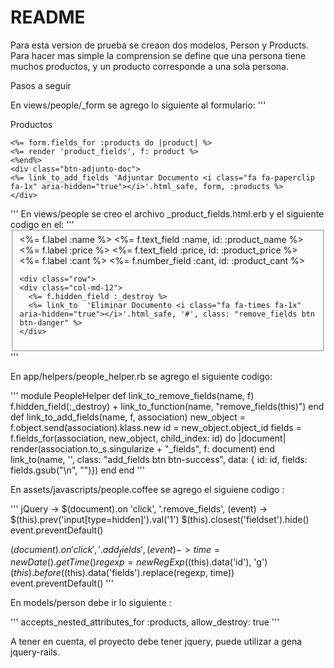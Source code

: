 # README
Para esta version de prueba se creaon dos modelos, Person y Products.
Para hacer mas simple la comprension se define que una persona tiene muchos productos, y un producto corresponde a una sola persona.

Pasos a seguir

En views/people/_form se agrego lo siguiente al formulario:
'''
  <div class="field">
    <p>Productos</p>

    <%= form.fields_for :products do |product| %>
    <%= render 'product_fields', f: product %>
    <%end%>  
    <div class="btn-adjunto-doc">
    <%= link_to_add_fields 'Adjuntar Documento <i class="fa fa-paperclip fa-1x" aria-hidden="true"></i>'.html_safe, form, :products %> 
    </div>

</div>
'''
En views/people se creo el archivo _product_fields.html.erb y el siguiente codigo en el:
'''
<fieldset class="scheduler-border-doc">
  <div class="field">
    <%= f.label :name %>
    <%= f.text_field :name, id: :product_name %>
  </div>

  <div class="field">
    <%= f.label :price %>
    <%= f.text_field :price, id: :product_price %>
  </div>

  <div class="field">
    <%= f.label :cant %>
    <%= f.number_field :cant, id: :product_cant %>
  </div>

    <div class="row">
    <div class="col-md-12">
      <%= f.hidden_field :_destroy %>
      <%= link_to  'Eliminar Documento <i class="fa fa-times fa-1x" aria-hidden="true"></i>'.html_safe, '#', class: "remove_fields btn btn-danger" %>
    </div>
  </div>
</fieldset>
'''
  
  En app/helpers/people_helper.rb se agrego el siguiente codigo:
  
'''
  module PeopleHelper
		def link_to_remove_fields(name, f)
		f.hidden_field(:_destroy) + link_to_function(name, "remove_fields(this)")
		end
		def link_to_add_fields(name, f, association)
		    new_object = f.object.send(association).klass.new
		    id = new_object.object_id
		    fields = f.fields_for(association, new_object, child_index: id) do |document|
		      render(association.to_s.singularize + "_fields", f: document)
		    end
	    link_to(name, '', class: "add_fields btn btn-success", data: { id: id, fields: fields.gsub("\n", "")})
	end
end
'''

En assets/javascripts/people.coffee se agrego el siguiene codigo :

'''
jQuery ->
  $(document).on 'click', '.remove_fields', (event) ->
    $(this).prev('input[type=hidden]').val('1')
    $(this).closest('fieldset').hide()
    event.preventDefault()

  $(document).on 'click', '.add_fields', (event) ->
    time = new Date().getTime()
    regexp = new RegExp($(this).data('id'), 'g')
    $(this).before($(this).data('fields').replace(regexp, time))
    event.preventDefault()
'''

En models/person debe ir lo siguiente :

'''
accepts_nested_attributes_for :products,  allow_destroy: true 
'''

A tener en cuenta, el proyecto debe tener jquery, puede utilizar a gena jquery-rails. 
